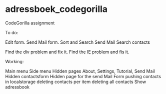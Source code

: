 # adressboek_codegorilla
CodeGorilla assignment

To do:

Edit form.
Send Mail form.
Sort and Search Send Mail
Search contacts

Find the div problem and fix it.
Find the IE problem and fis it.


Working:

Main menu
Side menu
Hidden pages About, Settings, Tutorial, Send Mail
Hidden contactsform
Hidden page for the send Mail Form
pushing contacts in localstorage
deleting contacts per item 
deleting all contacts
Show adressbook
